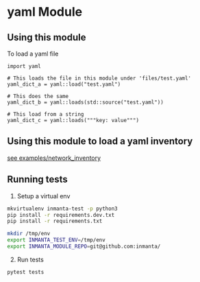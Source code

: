 # yaml Module

## Using this module

To load a yaml file
```inmanta
import yaml

# This loads the file in this module under 'files/test.yaml'
yaml_dict_a = yaml::load("test.yaml")

# This does the same
yaml_dict_b = yaml::loads(std::source("test.yaml"))

# This load from a string
yaml_dict_c = yaml::loads("""key: value""")

```

## Using this module to load a yaml inventory

[see examples/network_inventory](examples/network_inventory/README.md)

## Running tests

1. Setup a virtual env

```bash
mkvirtualenv inmanta-test -p python3
pip install -r requirements.dev.txt
pip install -r requirements.txt

mkdir /tmp/env
export INMANTA_TEST_ENV=/tmp/env
export INMANTA_MODULE_REPO=git@github.com:inmanta/
```

2. Run tests

```bash
pytest tests
```
